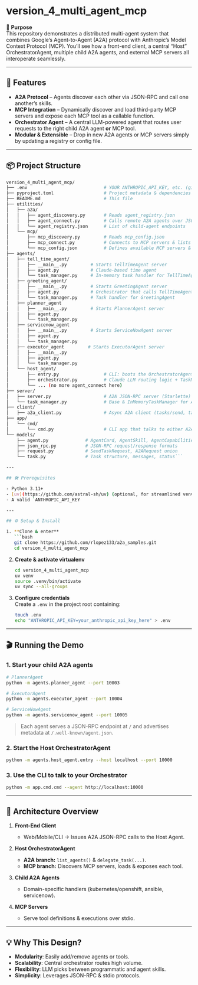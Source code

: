 # version_4_multi_agent_mcp

🎯 **Purpose**  
This repository demonstrates a distributed multi-agent system that combines Google’s Agent-to-Agent (A2A) protocol with Anthropic’s Model Context Protocol (MCP). You’ll see how a front-end client, a central “Host” OrchestratorAgent, multiple child A2A agents, and external MCP servers all interoperate seamlessly.

---

## 🚀 Features

- **A2A Protocol** – Agents discover each other via JSON-RPC and call one another’s skills.
- **MCP Integration** – Dynamically discover and load third-party MCP servers and expose each MCP tool as a callable function.
- **Orchestrator Agent** – A central LLM-powered agent that routes user requests to the right child A2A agent **or** MCP tool.
- **Modular & Extensible** – Drop in new A2A agents or MCP servers simply by updating a registry or config file.

---

## 📦 Project Structure

```bash
version_4_multi_agent_mcp/
├── .env                             # YOUR ANTHROPIC_API_KEY, etc. (gitignored)
├── pyproject.toml                   # Project metadata & dependencies
├── README.md                        # This file
├── utilities/
│   ├── a2a/
│   │   ├── agent_discovery.py       # Reads agent_registry.json
│   │   ├── agent_connect.py         # Calls remote A2A agents over JSON-RPC
│   │   └── agent_registry.json      # List of child-agent endpoints
│   └── mcp/
│       ├── mcp_discovery.py         # Reads mcp_config.json
│       ├── mcp_connect.py           # Connects to MCP servers & lists their tools
│       └── mcp_config.json          # Defines available MCP servers & launch commands
├── agents/
│   ├── tell_time_agent/
│   │   ├── __main__.py         # Starts TellTimeAgent server
│   │   ├── agent.py            # Claude-based time agent
│   │   └── task_manager.py     # In-memory task handler for TellTimeAgent
│   ├── greeting_agent/
│   │   ├── __main__.py         # Starts GreetingAgent server
│   │   ├── agent.py            # Orchestrator that calls TellTimeAgent + LLM greeting
│   │   └── task_manager.py     # Task handler for GreetingAgent
│   ├── planner_agent
│   │   ├── __main__.py         # Starts PlannerAgent server
│   │   ├── agent.py            
│   │   └── task_manager.py
│   ├── servicenow_agent
│   │   ├── __main__.py         # Starts ServiceNowAgent server
│   │   ├── agent.py
│   │   └── task_manager.py
│   ├── executor_agent         # Starts ExecutorAgent server
│   │   ├── __main__.py
│   │   ├── agent.py
│   │   └── task_manager.py
│   └── host_agent/
│       ├── entry.py                 # CLI: boots the OrchestratorAgent server
│       ├── orchestrator.py          # Claude LLM routing logic + TaskManager
│       └── ... (no more agent_connect here)
├── server/
│   ├── server.py                    # A2A JSON-RPC server (Starlette)
│   └── task_manager.py              # Base & InMemoryTaskManager for A2A
├── client/
│   ├── a2a_client.py                # Async A2A client (tasks/send, tasks/get)
├── app/
│   └── cmd/
│       └── cmd.py                   # CLI app that talks to either A2A or MCP client
└── models/
    ├── agent.py              # AgentCard, AgentSkill, AgentCapabilities
    ├── json_rpc.py           # JSON-RPC request/response formats
    ├── request.py            # SendTaskRequest, A2ARequest union
    └── task.py               # Task structure, messages, status```

---

## 🛠️ Prerequisites

- Python 3.11+
- [uv](https://github.com/astral-sh/uv) (optional, for streamlined venv & installs)
- A valid `ANTHROPIC_API_KEY

---

## ⚙️ Setup & Install

1. **Clone & enter**  
   ```bash
   git clone https://github.com/rlopez133/a2a_samples.git
   cd version_4_multi_agent_mcp
   ```

2. **Create & activate virtualenv**  
   ```bash
   cd version_4_multi_agent_mcp
   uv venv
   source .venv/bin/activate
   uv sync --all-groups
   ```

3. **Configure credentials**  
   Create a `.env` in the project root containing:  
   ```bash
   touch .env
   echo "ANTHROPIC_API_KEY=your_anthropic_api_key_here" > .env
   ```

---

## 🎬 Running the Demo

### 1. Start your child A2A agents

```bash
# PlannerAgent
python -m agents.planner_agent --port 10003

# ExecutorAgent
python -m agents.executor_agent --port 10004

# ServiceNowAgent
python -m agents.servicenow_agent --port 10005
```

> Each agent serves a JSON-RPC endpoint at `/` and advertises metadata at `/.well-known/agent.json`.

### 2. Start the Host OrchestratorAgent

```bash
python -m agents.host_agent.entry --host localhost --port 10000
```

### 3. Use the CLI to talk to your Orchestrator

```bash
python -m app.cmd.cmd --agent http://localhost:10000
```
---

## 📖 Architecture Overview

1. **Front-End Client**  
   - Web/Mobile/CLI → Issues A2A JSON-RPC calls to the Host Agent.

2. **Host OrchestratorAgent**  
   - **A2A branch:** `list_agents()` & `delegate_task(...)`.  
   - **MCP branch:** Discovers MCP servers, loads & exposes each tool.

3. **Child A2A Agents**  
   - Domain-specific handlers (kubernetes/openshift, ansible, servicenow).

4. **MCP Servers**  
   - Serve tool definitions & executions over stdio.

---

## 💡 Why This Design?

- **Modularity**: Easily add/remove agents or tools.  
- **Scalability**: Central orchestrator routes high volume.  
- **Flexibility**: LLM picks between programmatic and agent skills.  
- **Simplicity**: Leverages JSON-RPC & stdio protocols.
